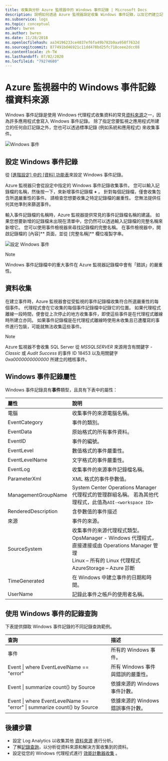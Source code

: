 ```yaml
---
title: 收集與分析 Azure 監視器中的 Windows 事件記錄 | Microsoft Docs
description: 說明如何透過 Azure 監視器設定收集 Windows 事件記錄，以及它們建立記錄的詳細資料。
ms.subservice: logs
ms.topic: conceptual
author: bwren
ms.author: bwren
ms.date: 11/28/2018
ms.openlocfilehash: aa34196233ce4037ef6fa49b782b9aa958f7632d
ms.sourcegitcommit: 877491bd46921c11dd478bd25fc718ceee2dcc08
ms.contentlocale: zh-TW
ms.lasthandoff: 07/02/2020
ms.locfileid: "79274680"
---
```

# <a name="windows-event-log-data-sources-in-azure-monitor"></a>Azure 監視器中的 Windows 事件記錄檔資料來源
Windows 事件記錄是使用 Windows 代理程式收集資料的常見[資料來源](agent-data-sources.md)之一，因為許多應用程式會寫入 Windows 事件記錄。  除了指定您要監視之應用程式所建立的任何自訂記錄之外，您也可以透過標準記錄 (例如系統和應用程式) 來收集事件。

![Windows 事件](media/data-sources-windows-events/overview.png)     

## <a name="configuring-windows-event-logs"></a>設定 Windows 事件記錄
從 [[進階設定] 中的 [資料] 功能表](agent-data-sources.md#configuring-data-sources)來設定 Windows 事件記錄。

Azure 監視器只會從設定中指定的 Windows 事件記錄收集事件。  您可以輸入記錄檔的名稱，然後按一下，來新增事件記錄檔 **+** 。  針對每個記錄檔，僅會收集包含所選嚴重性的事件。  請檢查您想要收集之特定記錄檔的嚴重性。  您無法提供任何其他準則來篩選事件。

輸入事件記錄檔的名稱時，Azure 監視器提供常見的事件記錄檔名稱的建議。 如果您想要新增的記錄檔未出現在清單中，您仍然可以透過輸入記錄檔的完整名稱來新增它。 您可以使用事件檢視器來尋找記錄檔的完整名稱。 在事件檢視器中，開啟記錄檔的 [內容]** 頁面，並從 [完整名稱]** 欄位複製字串。

![設定 Windows 事件](media/data-sources-windows-events/configure.png)

> [!NOTE]
> Windows 事件記錄檔中的重大事件在 Azure 監視器記錄檔中會有「錯誤」的嚴重性。

## <a name="data-collection"></a>資料收集
在建立事件時，Azure 監視器會從受監視的事件記錄檔收集符合所選嚴重性的每個事件。  代理程式會在它收集的每個事件記錄檔中記錄它的位置。  如果代理程式離線一段時間，便會從上次停止的地方收集事件，即使這些事件是在代理程式離線時所建立亦同。  如果事件記錄檔是在代理程式離線時使用未收集且已遭覆寫的事件進行包裝，可能就無法收集這些事件。

>[!NOTE]
>Azure 監視器不會收集 SQL Server 從 *MSSQLSERVER* 來源用含有關鍵字 - *Classic* 或 *Audit Success* 的事件 ID 18453 以及用關鍵字 *0xa0000000000000* 所建立的稽核事件。
>

## <a name="windows-event-records-properties"></a>Windows 事件記錄屬性
Windows 事件記錄具有**事件**類型，且具有下表中的屬性：

| 屬性 | 說明 |
|:--- |:--- |
| 電腦 |收集事件的來源電腦名稱。 |
| EventCategory |事件的類別。 |
| EventData |原始格式的所有事件資料。 |
| EventID |事件的編號。 |
| EventLevel |數值格式的事件嚴重性。 |
| EventLevelName |文字格式的事件嚴重性。 |
| EventLog |收集事件的來源事件記錄檔名稱。 |
| ParameterXml |XML 格式的事件參數值。 |
| ManagementGroupName |System Center Operations Manager 代理程式的管理群組名稱。  若為其他代理程式，此值為`AOI-<workspace ID>` |
| RenderedDescription |含參數值的事件描述 |
| 來源 |事件的來源。 |
| SourceSystem |收集事件的來源代理程式類型。 <br> OpsManager - Windows 代理程式，直接連接或由 Operations Manager 管理 <br> Linux – 所有的 Linux 代理程式  <br> AzureStorage – Azure 診斷 |
| TimeGenerated |在 Windows 中建立事件的日期和時間。 |
| UserName |記錄此事件之帳戶的使用者名稱。 |

## <a name="log-queries-with-windows-events"></a>使用 Windows 事件的記錄查詢
下表提供擷取 Windows 事件記錄的不同記錄查詢範例。

| 查詢 | 描述 |
|:---|:---|
| 事件 |所有的 Windows 事件。 |
| Event &#124; where EventLevelName == "error" |所有 Windows 事件與錯誤的嚴重性。 |
| Event &#124; summarize count() by Source |依據來源的 Windows 事件計數。 |
| Event &#124; where EventLevelName == "error" &#124; summarize count() by Source |依據來源的 Windows 錯誤事件計數。 |


## <a name="next-steps"></a>後續步驟
* 設定 Log Analytics 以收集其他 [資料來源](agent-data-sources.md) 進行分析。
* 了解[記錄查詢](../log-query/log-query-overview.md)，以分析從資料來源和解決方案收集到的資料。  
* 設定從您的 Windows 代理程式進行 [效能計數器收集](data-sources-performance-counters.md) 。
